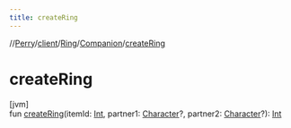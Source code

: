 ```yaml
---
title: createRing
---
```

//[Perry](../../../../index.html)/[client](../../index.html)/[Ring](../index.html)/[Companion](index.html)/[createRing](create-ring.html)



# createRing



[jvm]\
fun [createRing](create-ring.html)(itemId: [Int](https://kotlinlang.org/api/latest/jvm/stdlib/kotlin/-int/index.html), partner1: [Character](../../-character/index.html)?, partner2: [Character](../../-character/index.html)?): [Int](https://kotlinlang.org/api/latest/jvm/stdlib/kotlin/-int/index.html)




